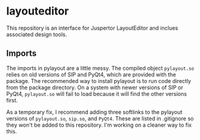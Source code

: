 # layouteditor
This repository is an interface for Juspertor LayoutEditor and inclues associated design tools.

## Imports

The imports in pylayout are a little messy. The compiled object `pylayout.so` relies on old versions of SIP and PyQt4, which are provided with the package. The recommended way to install pylayout is to run code directly from the package directory. On a system with newer versions of SIP or PyQt4, `pylayout.so` will fail to load because it will find the other versions first.

As a temporary fix, I recommend adding three softlinks to the pylayout versions of `pylayout.so`, `sip.so`, and `PyQt4`. These are listed in .gitignore so they won't be added to this repository.  I'm working on a cleaner way to fix this. 
